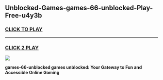 
## Unblocked-Games-games-66-unblocked-Play-Free-u4y3b
<h3>
<a href="https://premium76.site?title=games-66-unblocked&ref=21A">CLICK TO PLAY</a></h3>
<hr>

<h3>
<a href="https://premium76.site?title=games-66-unblocked&ref=21A">CLICK 2 PLAY</a>
  
</h3>

<a href="https://premium76.site?title=games-66-unblocked&ref=21A"><img src="https://clearcache.store/games.png"></a>


**games-66-unblocked games unblocked: Your Gateway to Fun and Accessible Online Gaming**
